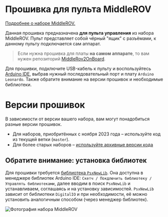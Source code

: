 # Прошивка для пульта MiddleROV

[Подробнее о наборе MiddleROV.](https://robocenter.net/goods/kit/middlerov/)

Данная прошивка предназначена **для пульта управления** из набора MiddleROV. Пульт представляет собой чёрный "ящик" с разъёмами, к данному пульту подключается сам аппарат.

> Если нужна прошивка для платы **на самом аппарате**, то вам нужен репозиторий [MiddleRov2OnBoard](https://github.com/murproject/MiddleRov2OnBoard).

Для прошивки, подключите USB-кабель к пульту и воспользуйтесь [Arduino IDE](https://www.arduino.cc/en/Main/Software), выбрав нужный последовательный порт и плату `Arduino Leonardo`. Также обратите внимание на версии прошивок и необходимые библиотеки.

# Версии прошивок

В зависимости от версии вашего набора, вам могут понадобиться разные версии прошивок.

- Для наборов, приобритённых с ноября 2023 года – используйте код из текущей ветки (`master`).
- Для более старых наборов – [используйте архивные версии кода](https://github.com/murproject/MiddleROV2Surface/tags)

## Обратите внимание: установка библиотек

Для прошивки требуется [библиотека `PsxNewLib`](https://github.com/SukkoPera/PsxNewLib). Она доступна в менеджере библиотек Arduino IDE: `Скетч / Покдлючить библиотеку / Управлять библиотеками`, далее вводим в поиск `PsxNewLib` и устанавливаем, соглашаясь и на установку зависимостей. `PsxNewLib` зависит от библиотеки  `DigitalIO` и при необходимости, её можно установить аналогичным способом (через менеджер библиотек).

![Фотография набора MiddleROV](https://robocenter.net/media/images/1_ZcZXJNe.max-1000x500.jpg)
